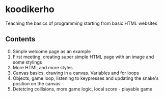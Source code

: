 # koodikerho

Teaching the basics of programming starting from basic HTML websites

## Contents

0. Simple welcome page as an example
1. First meeting, creating super simple HTML page with an image and some
   stylings
1. More HTML and more styles
1. Canvas basics, drawing in a canvas. Variables and for loops
1. Objects, game loop, listening to keypresses and updating the snake's position
   on the canvas
1. Detetcing collisions, more game logic, local score - playable game
